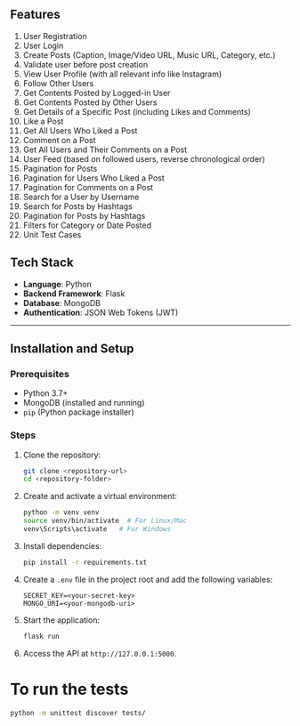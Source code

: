 ## Features
1. User Registration
2. User Login
3. Create Posts (Caption, Image/Video URL, Music URL, Category, etc.)
4. Validate user before post creation
5. View User Profile (with all relevant info like Instagram)
6. Follow Other Users
7. Get Contents Posted by Logged-in User
8. Get Contents Posted by Other Users
9. Get Details of a Specific Post (including Likes and Comments)
10. Like a Post
11. Get All Users Who Liked a Post
12. Comment on a Post
13. Get All Users and Their Comments on a Post
14. User Feed (based on followed users, reverse chronological order)
15. Pagination for Posts
16. Pagination for Users Who Liked a Post
17. Pagination for Comments on a Post
18. Search for a User by Username
19. Search for Posts by Hashtags
20. Pagination for Posts by Hashtags
21. Filters for Category or Date Posted
22. Unit Test Cases

## Tech Stack
- **Language**: Python
- **Backend Framework**: Flask
- **Database**: MongoDB
- **Authentication**: JSON Web Tokens (JWT)

---

## Installation and Setup

### Prerequisites
- Python 3.7+
- MongoDB (installed and running)
- `pip` (Python package installer)

### Steps
1. Clone the repository:
    ```bash
    git clone <repository-url>
    cd <repository-folder>
    ```

2. Create and activate a virtual environment:
    ```bash
    python -m venv venv
    source venv/bin/activate  # For Linux/Mac
    venv\Scripts\activate   # For Windows
    ```

3. Install dependencies:
    ```bash
    pip install -r requirements.txt
    ```

4. Create a `.env` file in the project root and add the following variables:
    ```env
    SECRET_KEY=<your-secret-key>
    MONGO_URI=<your-mongodb-uri>
    ```

5. Start the application:
    ```bash
    flask run
    ```

6. Access the API at `http://127.0.0.1:5000`.

# To run the tests
 ```bash
python -m unittest discover tests/
  ```
